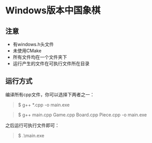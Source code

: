 # Windows版本中国象棋
## 注意
- 有windows.h头文件
- 未使用CMake
- 所有文件均在一个文件夹下
- 运行产生的文件在可执行文件所在目录
## 运行方式
编译所有cpp文件，你可以选择下两者之一：
> $ g++ *.cpp -o main.exe

> $ g++ main.cpp Game.cpp Board.cpp Piece.cpp -o main.exe

之后运行可执行文件即可：
> $ .\main.exe
